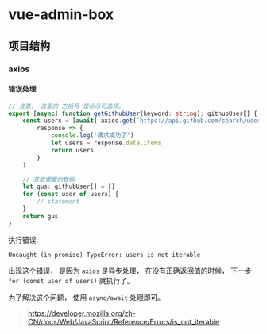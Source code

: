 # vue-admin-box

## 项目结构

### axios

#### 错误处理

```ts
// 注意， 这里的 方括号 是标示可选项。
export [async] function getGithubUser(keyword: string): githubUser[] {
    const users = [await] axios.get(`https://api.github.com/search/users?q=${keyword}`).then(
        response => {
            console.log('请求成功了')
            let users = response.data.items
            return users
        }
    )

    // 获取需要的数据
    let gus: githubUser[] = []
    for (const user of users) {
        // statement
    }
    return gus
}
```

执行错误:

```
Uncaught (in promise) TypeError: users is not iterable
```

出现这个错误， 是因为 `axios` 是异步处理， 在没有正确返回值的时候， 下一步 `for (const user of users)` 就执行了。 

为了解决这个问题， 使用 `async/await` 处理即可。

> https://developer.mozilla.org/zh-CN/docs/Web/JavaScript/Reference/Errors/is_not_iterable
